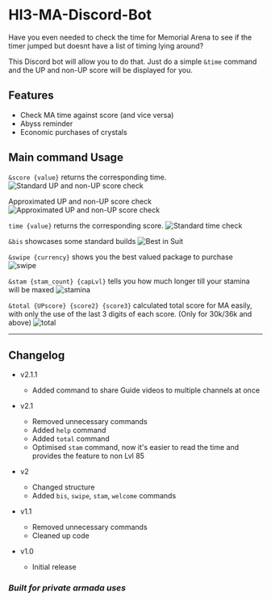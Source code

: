 # HI3-MA-Discord-Bot

Have you even needed to check the time for Memorial Arena to see if the timer jumped but doesnt have a list of timing lying around?

This Discord bot will allow you to do that. Just do a simple `&time` command and the UP and non-UP score will be displayed for you.

## Features

- Check MA time against score (and vice versa)
- Abyss reminder
- Economic purchases of crystals

## Main command Usage

`&score {value}` returns the corresponding time.
![Standard UP and non-UP score check](https://cdn.discordapp.com/attachments/646259831560208385/752188176398942259/unknown.png)

Approximated UP and non-UP score check
![Approximated UP and non-UP score check](https://cdn.discordapp.com/attachments/646259831560208385/752188680160149574/unknown.png)

`time {value}` returns the corresponding score.
![Standard time check](https://cdn.discordapp.com/attachments/646259831560208385/752188376609980446/unknown.png)

`&bis` showcases some standard builds
![Best in Suit](https://cdn.discordapp.com/attachments/646259831560208385/752188845965180989/unknown.png)

`&swipe {currency}` shows you the best valued package to purchase
![swipe](https://cdn.discordapp.com/attachments/646259831560208385/752189271372333087/unknown.png)

`&stam {stam_count} {capLvl}` tells you how much longer till your stamina will be maxed
![stamina](https://cdn.discordapp.com/attachments/646259831560208385/804755238107611206/unknown.png)

`&total {UPscore} {score2} {score3}` calculated total score for MA easily, with only the use of the last 3 digits of each score. (Only for 30k/36k and above)
![total](https://cdn.discordapp.com/attachments/646259831560208385/804755029491187772/unknown.png)

---

## Changelog

- v2.1.1
  - Added command to share Guide videos to multiple channels at once

- v2.1
  - Removed unnecessary commands
  - Added `help` command
  - Added `total` command
  - Optimised `stam` command, now it's easier to read the time and provides the feature to non Lvl 85

- v2
  - Changed structure
  - Added `bis`, `swipe`, `stam`, `welcome` commands

- v1.1
  - Removed unnecessary commands
  - Cleaned up code

- v1.0
  - Initial release

### _Built for private armada uses_
